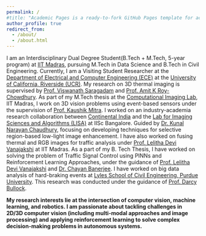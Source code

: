 ```yaml
---
permalink: /
#title: "Academic Pages is a ready-to-fork GitHub Pages template for academic personal websites"
author_profile: true
redirect_from: 
  - /about/
  - /about.html
---
```

I am an Interdisciplinary Dual Degree Student(B.Tech + M.Tech, 5-year program) at [IIT Madras](https://www.iitm.ac.in/), pursuing M.Tech in Data Science and B.Tech in Civil Engineering. Currently, I am a Visiting Student Researcher at the [Department of Electrical and Computer Engineering (ECE)](https://www.ece.ucr.edu/) at the [University of California, Riverside (UCR)](https://www.ucr.edu/). My research on 3D thermal imaging is supervised by [Prof. Viswanath Saragadam](https://vishwa91.github.io/) and [Prof. Amit K Roy-Chowdhury](https://vcg.ece.ucr.edu/amit). 
As part of my M.Tech thesis at the [Computational Imaging Lab](http://www.ee.iitm.ac.in/kmitra/), IIT Madras, I work on 3D vision problems using event-based sensors under the supervision of [Prof. Kaushik Mitra](http://www.ee.iitm.ac.in/kmitra/). 
I worked on an industry-academia research collaboration between [Continental India](https://www.continental.com/en/) and the [Lab for Imaging Sciences and Algorithms (LISA)](http://lisa.ee.iisc.ac.in/) at IISc Bangalore. Guided by [Dr. Kunal Narayan Chaudhury](https://sites.google.com/site/kunalnchaudhury/home/), focusing on developing techniques for selective region-based low-light image enhancement.
I have also worked on fusing thermal and RGB images for traffic analysis under [Prof. Lelitha Devi Vanajakshi](https://civil.iitm.ac.in/faculty/lelitha/) at IIT Madras. As a part of my B. Tech Thesis, I have worked on solving the problem of Traffic Signal Control using PINNs and Reinforcement Learning Approaches, under the guidance of [Prof. Lelitha Devi Vanajakshi](https://civil.iitm.ac.in/faculty/lelitha/) and [Dr. Chayan Banerjee](https://www.qut.edu.au/about/our-people/academic-profiles/c.banerjee). 
I have worked on big data analysis of hard-braking events at [Lyles School of Civil Engineering, Purdue University](https://www.purdue.edu/). This research was conducted under the guidance of [Prof. Darcy Bullock](https://engineering.purdue.edu/CCE/People/ptProfile?resource_id=2005).

**My research interests lie at the intersection of computer vision, machine learning, and robotics. I am passionate about tackling challenges in 2D/3D computer vision (including multi-modal approaches and image processing) and applying reinforcement learning to solve complex decision-making problems in autonomous systems.**
